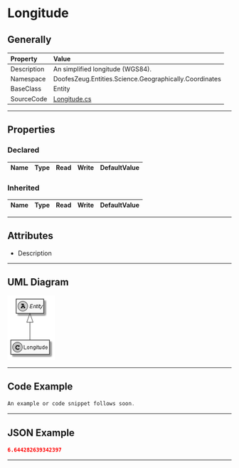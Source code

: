 ﻿# Longitude

## Generally

|Property|Value|
|:-|:-|
|Description|An simplified longitude (WGS84).|
|Namespace|DoofesZeug.Entities.Science.Geographically.Coordinates|
|BaseClass|Entity|
|SourceCode|[Longitude.cs](../../../../DoofesZeug.Library/Src/Entities/Science/Geographically/Coordinates/Longitude.cs)|

---

## Properties

### Declared

|Name|Type|Read|Write|DefaultValue|
|:---|:---|:--:|:---:|:-----------|

### Inherited

|Name|Type|Read|Write|DefaultValue|
|:---|:---|:--:|:---:|:-----------|

---

## Attributes

- Description

---

## UML Diagram

![Longitude.png](./Longitude.png "Longitude")

---

## Code Example

```cs
An example or code snippet follows soon.
```

---

## JSON Example

```json
6.644282639342397
```

---

